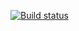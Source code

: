 [![Build status](https://ci.appveyor.com/api/projects/status/5c5dwovp2w28886q/branch/main?svg=true)](https://ci.appveyor.com/project/Nikita48884/selenium-o0b5g/branch/main)